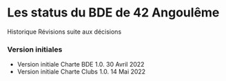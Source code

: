 # Les status du BDE de 42 Angoulême

Historique
Révisions suite aux décisions

### Version initiales
* Version initiale Charte BDE 1.0. 30 Avril 2022
* Version initiale Charte Clubs 1.0. 14 Mai 2022
